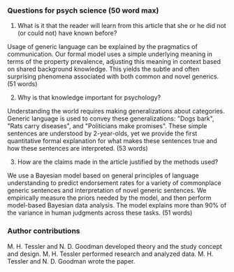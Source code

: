 ### Questions for psych science (50 word max)

1. What is it that the reader will learn from this article that she or he did not (or could not) have known before?

Usage of generic language can be explained by the pragmatics of communication. Our formal model uses a simple underlying meaning in terms of the property prevalence, adjusting this meaning in context based on shared background knowledge. This yields the subtle and often surprising phenomena associated with both common and novel generics.
(51 words)

2. Why is that knowledge important for psychology?

Understanding the world requires making generalizations about categories. Generic language is used to convey these generalizations: "Dogs bark", "Rats carry diseases", and "Politicians make promises". These simple sentences are understood by 2-year-olds, yet we provide the first quantitative formal explanation for what makes these sentences true and how these sentences are interpreted. (53 words)

3. How are the claims made in the article justified by the methods used?

We use a Bayesian model based on general principles of language understanding to predict endorsement rates for a variety of commonplace generic sentences and interpretation of novel generic sentences. We empirically measure the priors needed by the model, and then perform model-based Bayesian data analysis.
The model explains more than 90% of the variance in human judgments across these tasks. (51 words)


### Author contributions 
M. H. Tessler and N. D. Goodman developed theory and the study concept and design.
M. H. Tessler performed research and analyzed data.
M. H. Tessler and N. D. Goodman wrote the paper.